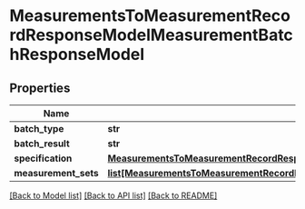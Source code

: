 # MeasurementsToMeasurementRecordResponseModelMeasurementBatchResponseModel

## Properties
Name | Type | Description | Notes
------------ | ------------- | ------------- | -------------
**batch_type** | **str** |  | [optional] 
**batch_result** | **str** |  | [optional] 
**specification** | [**MeasurementsToMeasurementRecordResponseModelSpecificationResponseModel**](MeasurementsToMeasurementRecordResponseModelSpecificationResponseModel.md) |  | [optional] 
**measurement_sets** | [**list[MeasurementsToMeasurementRecordResponseModelMeasurementBatchResponseModelMeasurementSetResponseModel]**](MeasurementsToMeasurementRecordResponseModelMeasurementBatchResponseModelMeasurementSetResponseModel.md) |  | [optional] 

[[Back to Model list]](../README.md#documentation-for-models) [[Back to API list]](../README.md#documentation-for-api-endpoints) [[Back to README]](../README.md)


